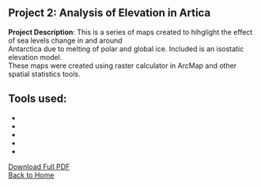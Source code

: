 ## Project 2: Analysis of Elevation in Artica

**Project Description**: 
This is a series of maps created to hihglight the effect of sea levels change in and around<br>
Antarctica due to melting of polar and global ice. Included is an isostatic elevation model. <br>
These maps were created using raster calculator in ArcMap and other spatial statistics tools.

Tools used:
- 
- 
- 
- 
- 
- 


[Download Full PDF](/pdf/AntarcticaMaps.pdf)<br>
<a href="https://sophiepeet.github.io">Back to Home </a>
